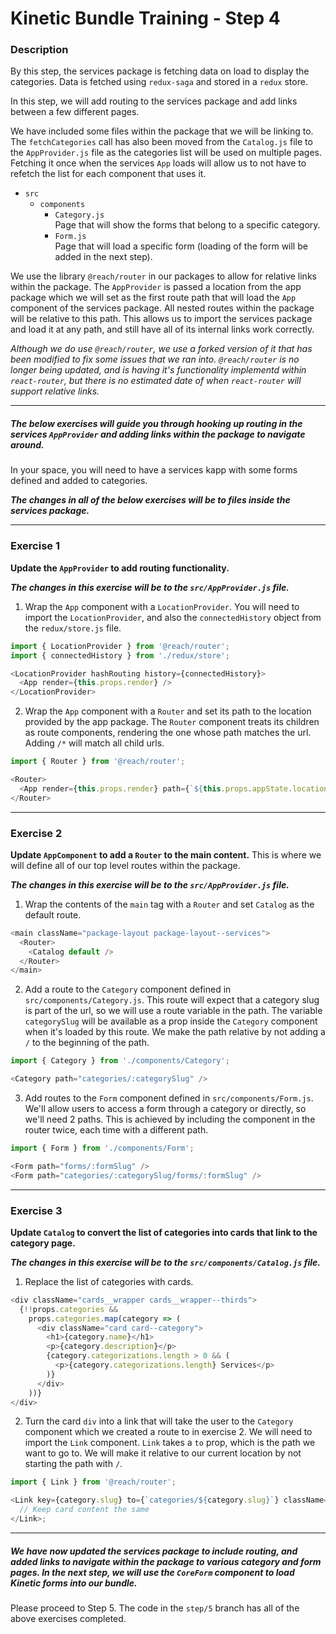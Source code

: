 # Kinetic Bundle Training - Step 4

### Description

By this step, the services package is fetching data on load to display the categories. Data is fetched using `redux-saga` and stored in a `redux` store.

In this step, we will add routing to the services package and add links between a few different pages.

We have included some files within the package that we will be linking to. The `fetchCategories` call has also been moved from the `Catalog.js` file to the `AppProvider.js` file as the categories list will be used on multiple pages. Fetching it once when the services `App` loads will allow us to not have to refetch the list for each component that uses it.

- `src`
  - `components`
    - `Category.js`  
      Page that will show the forms that belong to a specific category.
    - `Form.js`  
      Page that will load a specific form (loading of the form will be added in the next step).

We use the library `@reach/router` in our packages to allow for relative links within the package. The `AppProvider` is passed a location from the app package which we will set as the first route path that will load the `App` component of the services package. All nested routes within the package will be relative to this path. This allows us to import the services package and load it at any path, and still have all of its internal links work correctly.

_Although we do use `@reach/router`, we use a forked version of it that has been modified to fix some issues that we ran into. `@reach/router` is no longer being updated, and is having it's functionality implementd within `react-router`, but there is no estimated date of when `react-router` will support relative links._

---

##### The below exercises will guide you through hooking up routing in the services `AppProvider` and adding links within the package to navigate around.

In your space, you will need to have a services kapp with some forms defined and added to categories.

**_The changes in all of the below exercises will be to files inside the services package._**

---

### Exercise 1

**Update the `AppProvider` to add routing functionality.**

**_The changes in this exercise will be to the `src/AppProvider.js` file._**

1.  Wrap the `App` component with a `LocationProvider`. You will need to import the `LocationProvider`, and also the `connectedHistory` object from the `redux/store.js` file.

```javascript
import { LocationProvider } from '@reach/router';
import { connectedHistory } from './redux/store';

<LocationProvider hashRouting history={connectedHistory}>
  <App render={this.props.render} />
</LocationProvider>
```

2.  Wrap the `App` component with a `Router` and set its path to the location provided by the app package. The `Router` component treats its children as route components, rendering the one whose path matches the url. Adding `/*` will match all child urls.

```javascript
import { Router } from '@reach/router';

<Router>
  <App render={this.props.render} path={`${this.props.appState.location}/*`} />
</Router>
```

---

### Exercise 2

**Update `AppComponent` to add a `Router` to the main content.** This is where we will define all of our top level routes within the package.

**_The changes in this exercise will be to the `src/AppProvider.js` file._**

1.  Wrap the contents of the `main` tag with a `Router` and set `Catalog` as the default route.

```javascript
<main className="package-layout package-layout--services">
  <Router>
    <Catalog default />
  </Router>
</main>
```

2.  Add a route to the `Category` component defined in `src/components/Category.js`. This route will expect that a category slug is part of the url, so we will use a route variable in the path. The variable `categorySlug` will be available as a prop inside the `Category` component when it's loaded by this route. We make the path relative by not adding a `/` to the beginning of the path.

```javascript
import { Category } from './components/Category';

<Category path="categories/:categorySlug" />
```

3.  Add routes to the `Form` component defined in `src/components/Form.js`. We'll allow users to access a form through a category or directly, so we'll need 2 paths. This is achieved by including the component in the router twice, each time with a different path.

```javascript
import { Form } from './components/Form';

<Form path="forms/:formSlug" />
<Form path="categories/:categorySlug/forms/:formSlug" />
```

---

### Exercise 3

**Update `Catalog` to convert the list of categories into cards that link to the category page.**

**_The changes in this exercise will be to the `src/components/Catalog.js` file._**

1.  Replace the list of categories with cards.

```javascript
<div className="cards__wrapper cards__wrapper--thirds">
  {!!props.categories &&
    props.categories.map(category => (
      <div className="card card--category">
        <h1>{category.name}</h1>
        <p>{category.description}</p>
        {category.categorizations.length > 0 && (
          <p>{category.categorizations.length} Services</p>
        )}
      </div>
    ))}
</div>
```

2.  Turn the card `div` into a link that will take the user to the `Category` component which we created a route to in exercise 2. We will need to import the `Link` component. `Link` takes a `to` prop, which is the path we want to go to. We will make it relative to our current location by not starting the path with `/`.

```javascript
import { Link } from '@reach/router';

<Link key={category.slug} to={`categories/${category.slug}`} className="card card--category">
  // Keep card content the same
</Link>;
```

---

##### We have now updated the services package to include routing, and added links to navigate within the package to various category and form pages. In the next step, we will use the `CoreForm` component to load Kinetic forms into our bundle.

Please proceed to Step 5. The code in the `step/5` branch has all of the above exercises completed.

